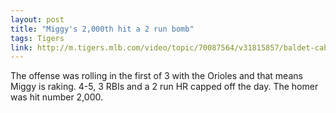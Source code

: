 ```yaml
---
layout: post
title: "Miggy's 2,000th hit a 2 run bomb"
tags: Tigers
link: http://m.tigers.mlb.com/video/topic/70087564/v31815857/baldet-cabreras-2000th-hit-is-a-moonshot-to-left/?partnerId=as_mlb_20140404_21351974
---
```


The offense was rolling in the first of 3 with the Orioles and that means Miggy is raking.  4-5, 3 RBIs and a 2 run HR capped off the day.  The homer was hit number 2,000.
